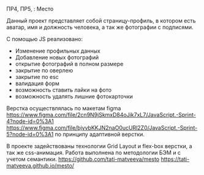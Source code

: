 ПР4, ПР5, : Место 

Данный проект представляет собой страницу-профиль, в котором есть аватар, имя и должность человека, а так же фотографии с подписями.

С помощью JS реализовано:
- Изменение профильных данных
- Добавление новых фотографий
- открытие фотографий в полном размере
- закрытие по оверлею
- закрытие по esc
- валидация форм
- возможность ставить лайки на фото
- возможность удалять лишние фотокарточки

Верстка осуществлялась по макетам figma 
https://www.figma.com/file/2cn9N9jSkmxD84oJik7xL7/JavaScript.-Sprint-4?node-id=0%3A1 
https://www.figma.com/file/bjyvbKKJN2naO0ucURl2Z0/JavaScript.-Sprint-5?node-id=0%3A1
по принципу адаптивной верстки.

В проекте задействованы технологии Grid Layout и flex-box верстки, а так же css-анимация. Работа выполнена по методологии БЭМ и с учетом семантики. 
https://github.com/tati-matveeva/mesto 
https://tati-matveeva.github.io/mesto/